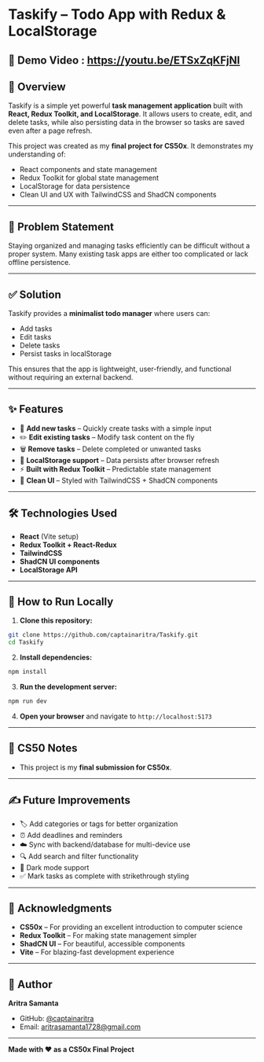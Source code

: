 # Taskify – Todo App with Redux & LocalStorage

## 🎥 Demo Video : https://youtu.be/ETSxZqKFjNI

## 📌 Overview

Taskify is a simple yet powerful **task management application** built with **React, Redux Toolkit, and LocalStorage**. It allows users to create, edit, and delete tasks, while also persisting data in the browser so tasks are saved even after a page refresh.

This project was created as my **final project for CS50x**. It demonstrates my understanding of:

* React components and state management
* Redux Toolkit for global state management
* LocalStorage for data persistence
* Clean UI and UX with TailwindCSS and ShadCN components

---

## 🎯 Problem Statement

Staying organized and managing tasks efficiently can be difficult without a proper system. Many existing task apps are either too complicated or lack offline persistence.

---

## ✅ Solution

Taskify provides a **minimalist todo manager** where users can:

* Add tasks
* Edit tasks
* Delete tasks
* Persist tasks in localStorage

This ensures that the app is lightweight, user-friendly, and functional without requiring an external backend.

---

## ✨ Features

* 📝 **Add new tasks** – Quickly create tasks with a simple input
* ✏️ **Edit existing tasks** – Modify task content on the fly
* 🗑️ **Remove tasks** – Delete completed or unwanted tasks
* 💾 **LocalStorage support** – Data persists after browser refresh
* ⚡ **Built with Redux Toolkit** – Predictable state management
* 🎨 **Clean UI** – Styled with TailwindCSS + ShadCN components

---

## 🛠️ Technologies Used

* **React** (Vite setup)
* **Redux Toolkit + React-Redux**
* **TailwindCSS**
* **ShadCN UI components**
* **LocalStorage API**

---

## 🚀 How to Run Locally

1. **Clone this repository:**

```bash
git clone https://github.com/captainaritra/Taskify.git
cd Taskify
```

2. **Install dependencies:**

```bash
npm install
```

3. **Run the development server:**

```bash
npm run dev
```

4. **Open your browser** and navigate to `http://localhost:5173`

---

## 📖 CS50 Notes

* This project is my **final submission for CS50x**.

---


## ✍️ Future Improvements

* 🏷️ Add categories or tags for better organization
* ⏰ Add deadlines and reminders
* ☁️ Sync with backend/database for multi-device use
* 🔍 Add search and filter functionality
* 🌙 Dark mode support
* ✅ Mark tasks as complete with strikethrough styling

---

## 🙏 Acknowledgments

* **CS50x** – For providing an excellent introduction to computer science
* **Redux Toolkit** – For making state management simpler
* **ShadCN UI** – For beautiful, accessible components
* **Vite** – For blazing-fast development experience

---

## 👤 Author

**Aritra Samanta**

* GitHub: [@captainaritra](https://github.com/captainaritra)
* Email: aritrasamanta1728@gmail.com
---

**Made with ❤️ as a CS50x Final Project**